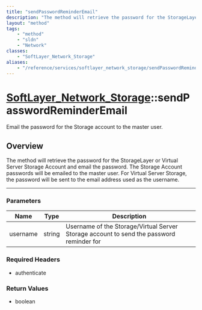 ```yaml
---
title: "sendPasswordReminderEmail"
description: "The method will retrieve the password for the StorageLayer or Virtual Server Storage Account and email the password.  Th... "
layout: "method"
tags:
    - "method"
    - "sldn"
    - "Network"
classes:
    - "SoftLayer_Network_Storage"
aliases:
    - "/reference/services/softlayer_network_storage/sendPasswordReminderEmail"
---
```

# [SoftLayer_Network_Storage](/reference/services/SoftLayer_Network_Storage)::sendPasswordReminderEmail

Email the password for the Storage account to the master user.


## Overview 
The method will retrieve the password for the StorageLayer or Virtual Server Storage Account and email the password.  The Storage Account passwords will be emailed to the master user.  For Virtual Server Storage, the password will be sent to the email address used as the username. 

-----

### Parameters 
|Name | Type | Description |
| --- | --- | --- |
|username| string| Username of the Storage/Virtual Server Storage account to send the password reminder for|


### Required Headers
* authenticate


### Return Values
* boolean




